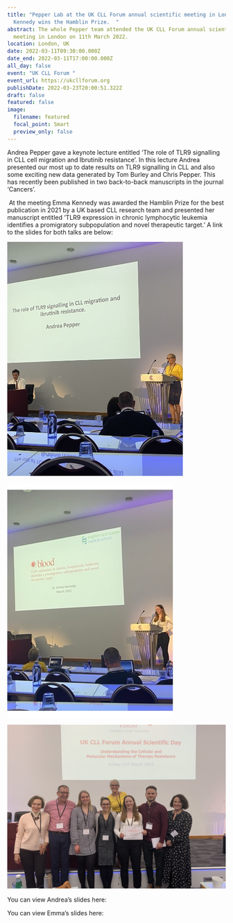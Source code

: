 ```yaml
---
title: "Pepper Lab at the UK CLL Forum annual scientific meeting in London: Emma
  Kennedy wins the Hamblin Prize.  "
abstract: The whole Pepper team attended the UK CLL Forum annual scientific
  meeting in London on 11th March 2022.
location: London, UK
date: 2022-03-11T09:30:00.000Z
date_end: 2022-03-11T17:00:00.000Z
all_day: false
event: "UK CLL Forum "
event_url: https://ukcllforum.org
publishDate: 2022-03-23T20:00:51.322Z
draft: false
featured: false
image:
  filename: featured
  focal_point: Smart
  preview_only: false
---
```

Andrea Pepper gave a keynote lecture entitled ‘The role of TLR9 signalling in CLL cell migration and Ibrutinib resistance’. In this lecture Andrea presented our most up to date results on TLR9 signalling in CLL and also some exciting new data generated by Tom Burley and Chris Pepper. This has recently been published in two back-to-back manuscripts in the journal ‘Cancers’.  

 At the meeting Emma Kennedy was awarded the Hamblin Prize for the best publication in 2021 by a UK based CLL research team and presented her manuscript entitled ‘TLR9 expression in chronic lymphocytic leukemia identifies a promigratory subpopulation and novel therapeutic target.’ A link to the slides for both talks are below: 

![](andrea.jpg "Andrea setting the scene for Emma's star performance!")

![](emma.jpg "Emma presenting her work on TLR9 ")

![Emma with her award surrounded by the Pepper team. On the right is our clinical collaborator and essential team member Dr Rosalynd Johnston and on the left the eminent from the University of Birmingham.  Professor Stankovic is also a collaborator and presented Emma with her prize. ](team-photo-hamblin-prize.jpeg)

You can view Andrea’s slides here:

You can view Emma’s slides here: